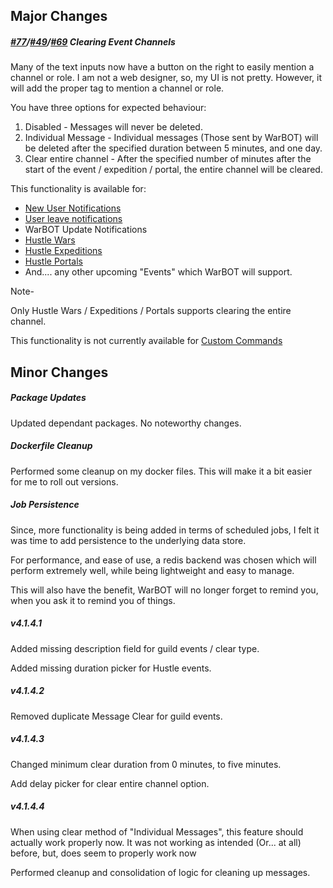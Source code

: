 ## Major Changes

##### [#77](https://github.com/XtremeOwnage/WarBot/issues/77)/[#49](https://github.com/XtremeOwnage/WarBot/issues/49)/[#69](https://github.com/XtremeOwnage/WarBot/issues/69) Clearing Event Channels

Many of the text inputs now have a button on the right to easily mention a channel or role. I am not a web designer, so, my UI is not pretty. However, it will add the proper tag to mention a channel or role.

You have three options for expected behaviour:

1. Disabled - Messages will never be deleted.
2. Individual Message - Individual messages (Those sent by WarBOT) will be deleted after the specified duration between 5 minutes, and one day.
3. Clear entire channel - After the specified number of minutes after the start of the event / expedition / portal, the entire channel will be cleared.


This functionality is available for:

* [New User Notifications](./../../Features/UserJoinLeave.md)
* [User leave notifications](./../../Features/UserJoinLeave.md)
* WarBOT Update Notifications
* [Hustle Wars](./../../Features/HustleFeatures.md)
* [Hustle Expeditions](./../../Features/HustleFeatures.md)
* [Hustle Portals](./../../Features/HustleFeatures.md)
* And.... any other upcoming "Events" which WarBOT will support.

Note- 

Only Hustle Wars / Expeditions / Portals supports clearing the entire channel.

This functionality is not currently available for [Custom Commands](./../../Features/CustomCommands.md)

## Minor Changes

##### Package Updates

Updated dependant packages. No noteworthy changes.

##### Dockerfile Cleanup

Performed some cleanup on my docker files. This will make it a bit easier for me to roll out versions.

##### Job Persistence

Since, more functionality is being added in terms of scheduled jobs, I felt it was time to add persistence to the underlying data store.

For performance, and ease of use, a redis backend was chosen which will perform extremely well, while  being lightweight and easy to manage.

This will also have the benefit, WarBOT will no longer forget to remind you, when you ask it to remind you of things.

##### v4.1.4.1

Added missing description field for guild events / clear type.

Added missing duration picker for Hustle events.

##### v4.1.4.2

Removed duplicate Message Clear for guild events.

##### v4.1.4.3

Changed minimum clear duration from 0 minutes, to five minutes.

Add delay picker for clear entire channel option.

##### v4.1.4.4

When using clear method of "Individual Messages", this feature should actually work properly now. It was not working as intended (Or... at all) before, but, does seem to properly work now

Performed cleanup and consolidation of logic for cleaning up messages.